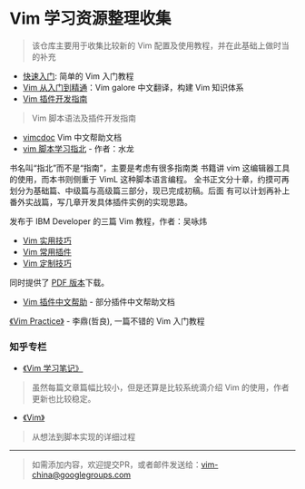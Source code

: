 # Vim 学习资源整理收集

> 该仓库主要用于收集比较新的 Vim 配置及使用教程，并在此基础上做时当的补充

- [快速入门](quick-start-guide.md): 简单的 Vim 入门教程
- [Vim 从入门到精通](https://github.com/wsdjeg/vim-galore-zh_cn)：Vim galore 中文翻译，构建 Vim 知识体系
- [Vim 插件开发指南](https://github.com/wsdjeg/vim-plugin-dev-guide)
> Vim 脚本语法及插件开发指南
- [vimcdoc](https://github.com/yianwillis/vimcdoc) Vim 中文帮助文档
- [vim 脚本学习指北](https://github.com/lymslive/vimllearn/blob/master/content.md) - 作者：水龙

书名叫“指北”而不是“指南”，主要是考虑有很多指南类 书籍讲 vim 这编辑器工具的使用，而本书则侧重于 VimL 这种脚本语言编程。
全书正文分十章，约摸可再划分为基础篇、中级篇与高级篇三部分，现已完成初稿。后面 有可以计划再补上番外实战篇，写几章开发具体插件实例的实现思路。


发布于 IBM Developer 的三篇 Vim 教程，作者：吴咏炜

- [Vim 实用技巧](http://www.ibm.com/developerworks/cn/linux/l-tip-vim1/)
- [Vim 常用插件](http://www.ibm.com/developerworks/cn/linux/l-tip-vim2/)
- [Vim 定制技巧](http://www.ibm.com/developerworks/cn/linux/l-tip-vim3/)

同时提供了 [PDF 版本](http://wyw.dcweb.cn/download.asp?path=vim&file=VimArticle.pdf)下载。

- [Vim 插件中文帮助](https://github.com/vimcn) - 部分插件中文帮助文档

[《Vim Practice》](https://github.com/oldratlee/vim-practice) - 李鼎(哲良), 一篇不错的 Vim 入门教程

### 知乎专栏

- [《Vim 学习笔记》](https://zhuanlan.zhihu.com/learn-vim)
> 虽然每篇文章篇幅比较小，但是还算是比较系统滴介绍 Vim 的使用，作者更新也比较稳定。

- [《Vim》](https://zhuanlan.zhihu.com/vimrc)
> 从想法到脚本实现的详细过程

---

> 如需添加内容，欢迎提交PR，或者邮件发送给：vim-china@googlegroups.com
